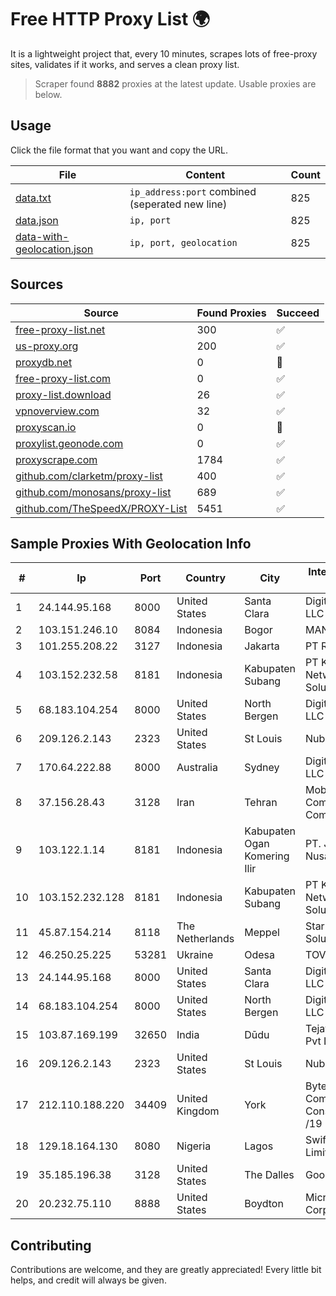 
# Free HTTP Proxy List 🌍

It is a lightweight project that, every 10 minutes, scrapes lots of free-proxy sites, validates if it works, and serves a clean proxy list.


> Scraper found **8882** proxies at the latest update. Usable proxies are below.

## Usage

Click the file format that you want and copy the URL.


|File|Content|Count|
|----|-------|-----|
|[data.txt](https://raw.githubusercontent.com/themiralay/Proxy-List-World/master/data.txt)|`ip_address:port` combined (seperated new line)|825|
|[data.json](https://raw.githubusercontent.com/themiralay/Proxy-List-World/master/data.json)|`ip, port`|825|
|[data-with-geolocation.json](https://raw.githubusercontent.com/themiralay/Proxy-List-World/master/data-with-geolocation.json)|`ip, port, geolocation`|825|

## Sources

|Source|Found Proxies|Succeed|
|------|-------------|-------|
|[free-proxy-list.net](https://free-proxy-list.net)|300|✅|
|[us-proxy.org](https://www.us-proxy.org)|200|✅|
|[proxydb.net](http://proxydb.net)|0|🚫|
|[free-proxy-list.com](https://free-proxy-list.com/?page=&port=&type%5B%5D=http&type%5B%5D=https&up_time=0&search=Search)|0|✅|
|[proxy-list.download](https://www.proxy-list.download/HTTP)|26|✅|
|[vpnoverview.com](https://vpnoverview.com/privacy/anonymous-browsing/free-proxy-servers)|32|✅|
|[proxyscan.io](https://www.proxyscan.io)|0|🚫|
|[proxylist.geonode.com](https://proxylist.geonode.com/api/proxy-list?limit=300&page=1&sort_by=lastChecked&sort_type=desc&protocols=http,https)|0|✅|
|[proxyscrape.com](https://api.proxyscrape.com/v2/?request=displayproxies&protocol=http&timeout=10000&country=all&ssl=all&anonymity=all)|1784|✅|
|[github.com/clarketm/proxy-list](https://raw.githubusercontent.com/clarketm/proxy-list/master/proxy-list-raw.txt)|400|✅|
|[github.com/monosans/proxy-list](https://raw.githubusercontent.com/monosans/proxy-list/main/proxies/http.txt)|689|✅|
|[github.com/TheSpeedX/PROXY-List](https://raw.githubusercontent.com/TheSpeedX/PROXY-List/master/http.txt)|5451|✅|


## Sample Proxies With Geolocation Info

|#|Ip|Port|Country|City|Internet Service Provider|
|-|--|----|-------|----|-------------------------|
|1|24.144.95.168|8000|United States|Santa Clara|DigitalOcean, LLC|
|2|103.151.246.10|8084|Indonesia|Bogor|MANAKARRANET|
|3|101.255.208.22|3127|Indonesia|Jakarta|PT Remala Abadi|
|4|103.152.232.58|8181|Indonesia|Kabupaten Subang|PT Kingpolah Network Solutions|
|5|68.183.104.254|8000|United States|North Bergen|DigitalOcean, LLC|
|6|209.126.2.143|2323|United States|St Louis|Nubes, LLC|
|7|170.64.222.88|8000|Australia|Sydney|DigitalOcean, LLC|
|8|37.156.28.43|3128|Iran|Tehran|Mobin Net Communication Company|
|9|103.122.1.14|8181|Indonesia|Kabupaten Ogan Komering Ilir|PT. Java Digital Nusantara|
|10|103.152.232.128|8181|Indonesia|Kabupaten Subang|PT Kingpolah Network Solutions|
|11|45.87.154.214|8118|The Netherlands|Meppel|Stark Industries Solutions LTD|
|12|46.250.25.225|53281|Ukraine|Odesa|TOV TRK "Briz"|
|13|24.144.95.168|8000|United States|Santa Clara|DigitalOcean, LLC|
|14|68.183.104.254|8000|United States|North Bergen|DigitalOcean, LLC|
|15|103.87.169.199|32650|India|Dūdu|Tejays Industries Pvt Ltd|
|16|209.126.2.143|2323|United States|St Louis|Nubes, LLC|
|17|212.110.188.220|34409|United Kingdom|York|Bytemark Computer Consulting Ltd /19|
|18|129.18.164.130|8080|Nigeria|Lagos|Swift Networks Limited|
|19|35.185.196.38|3128|United States|The Dalles|Google LLC|
|20|20.232.75.110|8888|United States|Boydton|Microsoft Corporation|



## Contributing

Contributions are welcome, and they are greatly appreciated! Every
little bit helps, and credit will always be given.

